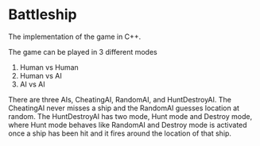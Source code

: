 # Battleship
The implementation of the game in C++.

The game can be played in 3 different modes
1. Human vs Human
2. Human vs AI
3. AI vs AI

There are three AIs, CheatingAI, RandomAI, and HuntDestroyAI. 
The CheatingAI never misses a ship and the RandomAI guesses location at random. 
The HuntDestroyAI has two mode, Hunt mode and Destroy mode, where Hunt mode behaves like RandomAI and Destroy mode is activated once a ship has been hit and it fires around the location of that ship.
